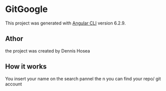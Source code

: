 # GitGoogle

This project was generated with [Angular CLI](https://github.com/angular/angular-cli) version 6.2.9.

## Athor

the project was created by Dennis Hosea

## How it works

You insert your name on the search pannel the n you can find your repo/ git account


